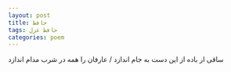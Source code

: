 ```yaml
---
layout: post
title: حافظ
tags: حافظ غزل
categories: poem
---
```


ساقی ار باده از این دست به جام اندازد / عارفان را همه در شرب مدام اندازد